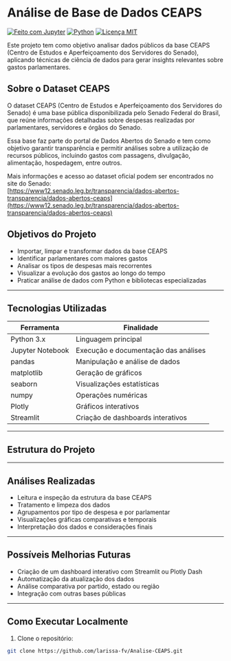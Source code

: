 # Análise de Base de Dados CEAPS

[![Feito com Jupyter](https://img.shields.io/badge/feito%20com-Jupyter-orange?style=flat&logo=jupyter)](https://jupyter.org/)
[![Python](https://img.shields.io/badge/Python-3.10-blue?style=flat&logo=python)](https://www.python.org/)
[![Licença MIT](https://img.shields.io/badge/Licença-MIT-green.svg)](https://opensource.org/licenses/MIT)

Este projeto tem como objetivo analisar dados públicos da base CEAPS (Centro de Estudos e Aperfeiçoamento dos Servidores do Senado), aplicando técnicas de ciência de dados para gerar insights relevantes sobre gastos parlamentares.


## Sobre o Dataset CEAPS

O dataset CEAPS (Centro de Estudos e Aperfeiçoamento dos Servidores do Senado) é uma base pública disponibilizada pelo Senado Federal do Brasil, que reúne informações detalhadas sobre despesas realizadas por parlamentares, servidores e órgãos do Senado.

Essa base faz parte do portal de Dados Abertos do Senado e tem como objetivo garantir transparência e permitir análises sobre a utilização de recursos públicos, incluindo gastos com passagens, divulgação, alimentação, hospedagem, entre outros.

Mais informações e acesso ao dataset oficial podem ser encontrados no site do Senado:  
[https://www12.senado.leg.br/transparencia/dados-abertos-transparencia/dados-abertos-ceaps](https://www12.senado.leg.br/transparencia/dados-abertos-transparencia/dados-abertos-ceaps)


## Objetivos do Projeto

- Importar, limpar e transformar dados da base CEAPS
- Identificar parlamentares com maiores gastos
- Analisar os tipos de despesas mais recorrentes
- Visualizar a evolução dos gastos ao longo do tempo
- Praticar análise de dados com Python e bibliotecas especializadas

---

## Tecnologias Utilizadas

| Ferramenta       | Finalidade                           |
|------------------|---------------------------------------|
| Python 3.x       | Linguagem principal                   |
| Jupyter Notebook | Execução e documentação das análises |
| pandas           | Manipulação e análise de dados        |
| matplotlib       | Geração de gráficos                   |
| seaborn          | Visualizações estatísticas            |
| numpy            | Operações numéricas                   |
| Plotly           | Gráficos interativos                  |
| Streamlit        | Criação de dashboards interativos    |

---

## Estrutura do Projeto


---

## Análises Realizadas

- Leitura e inspeção da estrutura da base CEAPS
- Tratamento e limpeza dos dados
- Agrupamentos por tipo de despesa e por parlamentar
- Visualizações gráficas comparativas e temporais
- Interpretação dos dados e considerações finais

---

## Possíveis Melhorias Futuras

- Criação de um dashboard interativo com Streamlit ou Plotly Dash
- Automatização da atualização dos dados
- Análise comparativa por partido, estado ou região
- Integração com outras bases públicas

---

## Como Executar Localmente

1. Clone o repositório:

```bash
git clone https://github.com/larissa-fv/Analise-CEAPS.git
